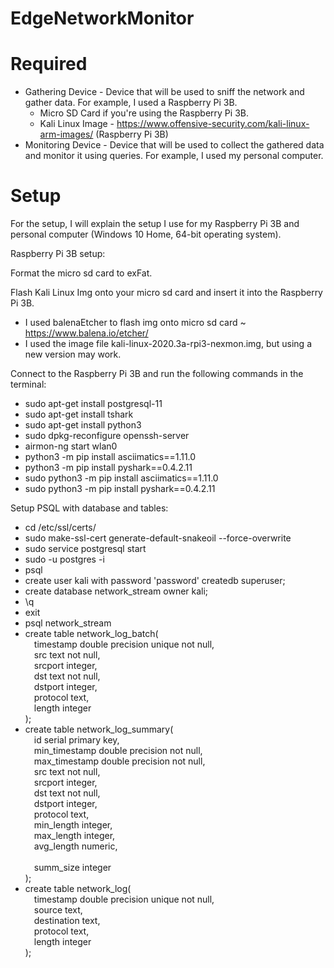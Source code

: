 # EdgeNetworkMonitor
# Required
* Gathering Device - Device that will be used to sniff the network and gather data. For example, I used a Raspberry Pi 3B.
  * Micro SD Card if you're using the Raspberry Pi 3B.
  * Kali Linux Image - https://www.offensive-security.com/kali-linux-arm-images/ (Raspberry Pi 3B)
* Monitoring Device - Device that will be used to collect the gathered data and monitor it using queries. For example, I used my personal computer.

# Setup
For the setup, I will explain the setup I use for my Raspberry Pi 3B and personal computer (Windows 10 Home, 64-bit operating system).

Raspberry Pi 3B setup:

Format the micro sd card to exFat.

Flash Kali Linux Img onto your micro sd card and insert it into the Raspberry Pi 3B.
  - I used balenaEtcher to flash img onto micro sd card ~ https://www.balena.io/etcher/
  - I used the image file kali-linux-2020.3a-rpi3-nexmon.img, but using a new version may work.

Connect to the Raspberry Pi 3B and run the following commands in the terminal:
  - sudo apt-get install postgresql-11
  - sudo apt-get install tshark
  - sudo apt-get install python3
  - sudo dpkg-reconfigure openssh-server
  - airmon-ng start wlan0
  - python3 -m pip install asciimatics==1.11.0
  - python3 -m pip install pyshark==0.4.2.11
  - sudo python3 -m pip install asciimatics==1.11.0
  - sudo python3 -m pip install pyshark==0.4.2.11

Setup PSQL with database and tables:
  - cd /etc/ssl/certs/
  - sudo make-ssl-cert generate-default-snakeoil --force-overwrite
  - sudo service postgresql start
  - sudo -u postgres -i
  - psql
  - create user kali with password 'password' createdb superuser;
  - create database network_stream owner kali;
  - \q
  - exit
  - psql network_stream
  - create table network_log_batch(<br />
&emsp;timestamp double precision unique not null,<br />
&emsp;src text not null,<br />
&emsp;srcport integer,<br />
&emsp;dst text not null,<br />
&emsp;dstport integer,<br />
&emsp;protocol text,<br />
&emsp;length integer<br />
);
  - create table network_log_summary(<br />
&emsp;id serial primary key,<br />
&emsp;min_timestamp double precision not null,<br />
&emsp;max_timestamp double precision not null,<br />
&emsp;src text not null,<br />
&emsp;srcport integer,<br />
&emsp;dst text not null,<br />
&emsp;dstport integer,<br />
&emsp;protocol text,<br />
&emsp;min_length integer,<br />
&emsp;max_length integer,<br />
&emsp;avg_length numeric,<br />  
&emsp;summ_size integer<br />
);
  - create table network_log(<br />
&emsp;timestamp double precision unique not null,<br />
&emsp;source text,<br />
&emsp;destination text,<br />
&emsp;protocol text,<br />
&emsp;length integer<br />
);
